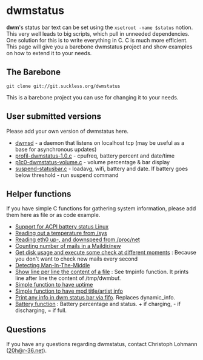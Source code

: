 dwmstatus
=========

**dwm**'s status bar text can be set using the `xsetroot -name $status`
notion. This very well leads to big scripts, which pull in unneeded
dependencies. One solution for this is to write everything in C. C is much
more efficient. This page will give you a barebone dwmstatus project and
show examples on how to extend it to your needs.

The Barebone
------------

	git clone git://git.suckless.org/dwmstatus

This is a barebone project you can use for changing it to your needs.

User submitted versions
-----------------------

Please add your own version of dwmstatus here. 

* [dwmsd](https://github.com/johnko/dwmsd) - a daemon that listens on localhost tcp (may be useful as a base for asynchronous updates)
* [profil-dwmstatus-1.0.c](profil-dwmstatus-1.0.c) - cpufreq, battery percent and date/time
* [p1c0-dwmstatus-volume.c](p1c0-dwmstatus-volume.c) - volume percentage & bar display
* [suspend-statusbar.c](suspend-statusbar.c) - loadavg, wifi, battery and date. If battery goes below threshold - run suspend command


Helper functions
----------------

If you have simple C functions for gathering system information, please
add them here as file or as code example.

* [Support for ACPI battery status Linux](new-acpi-battery.c)
* [Reading out a temperature from /sys](dwmstatus-temperature.c)
* [Reading eth0 up-, and downspeed from /proc/net](dwmstatus-netusage.c)
* [Counting number of mails in a Maildir/new](mail_counter.c)
* [Get disk usage and execute some check at different moments](diskspace_timechk.c) : Because you don't want to check new mails every second
* [Detecting Man-In-The-Middle](dwmstatus-mitm.c)
* [Show line per line the content of a file](dynamic_info.c) : See
  tmpinfo function. It prints line after line the content of
  /tmp/dwmbuf.
* [Simple function to have uptime](uptime.c)
* [Simple function to have mpd title/artist info](mpdstatus.c)
* [Print any info in dwm status bar via fifo](fifo.c). Replaces
  dynamic_info.
* [Battery function](batterystatus.c) : Battery percentage and status. + if
  charging, - if discharging, = if full.

Questions
---------

If you have any questions regarding dwmstatus, contact Christoph Lohmann
(<20h@r-36.net>).

